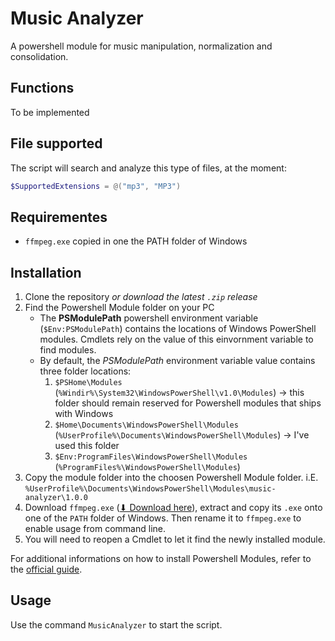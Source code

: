 # Music Analyzer

A powershell module for music manipulation, normalization and consolidation.

## Functions

To be implemented

## File supported

The script will search and analyze this type of files, at the moment:

```powershell
$SupportedExtensions = @("mp3", "MP3")
```

## Requirementes

- `ffmpeg.exe` copied in one the PATH folder of Windows

## Installation

1. Clone the repository _or download the latest `.zip` release_
2. Find the Powershell Module folder on your PC
   - The **PSModulePath** powershell environment variable (`$Env:PSModulePath`) contains the locations of Windows PowerShell modules. Cmdlets rely on the value of this einvornment variable to find modules.
   - By default, the _PSModulePath_ environment variable value contains three folder locations:
     1. `$PSHome\Modules` (`%Windir%\System32\WindowsPowerShell\v1.0\Modules`) -> this folder should remain reserved for Powershell modules that ships with Windows
     2. `$Home\Documents\WindowsPowerShell\Modules` (`%UserProfile%\Documents\WindowsPowerShell\Modules`) -> I've used this folder
     3. `$Env:ProgramFiles\WindowsPowerShell\Modules` (`%ProgramFiles%\WindowsPowerShell\Modules`)
3. Copy the module folder into the choosen Powershell Module folder. i.E. `%UserProfile%\Documents\WindowsPowerShell\Modules\music-analyzer\1.0.0`
4. Download `ffmpeg.exe` ([⬇ Download here](https://www.gyan.dev/ffmpeg/builds/)), extract and copy its `.exe` onto one of the `PATH` folder of Windows. Then rename it to `ffmpeg.exe` to enable usage from command line.
5. You will need to reopen a Cmdlet to let it find the newly installed module.

For additional informations on how to install Powershell Modules, refer to the [official guide](https://docs.microsoft.com/en-us/powershell/scripting/developer/module/installing-a-powershell-module?view=powershell-7.1).

## Usage

Use the command `MusicAnalyzer` to start the script.

